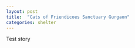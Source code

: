 ```yaml
---
layout: post
title:  "Cats of Friendicoes Sanctuary Gurgaon"
categories: shelter
---
```


Test story


